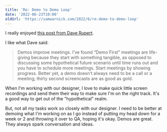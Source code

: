 ```yaml
---
title: 'Re: Demo to Demo Loop'
date: '2022-06-23T10:00'
oldUrl: 'https://samwarnick.com/2022/6/re-demo-to-demo-loop'
---
```


I really enjoyed [this post from Dave Rupert](https://daverupert.com/2022/06/demo-to-demo-loop/).

I like what Dave said:

> Demos improve meetings. I’ve found “Demo First” meetings are life-giving because they start with something tangible, as opposed to discussing some hypothetical future scenario until time runs out and you have to schedule more meetings. Start meetings by showing progress. Better yet, a demo doesn’t always need to be a call or a meeting; thirty second screencasts are as good as gold.

When I'm working with our designer, I love to make quick little screen recordings and send them their way to make sure I'm on the right track. It's a good way to get out of the "hypothetical" realm.

But, not all my tasks work so closely with our designer. I need to be better at demoing what I'm working on as I go instead of putting my head down for a week or 2 and throwing it over to QA, hoping it's okay. Demos are great. They always spark conversation and ideas.
